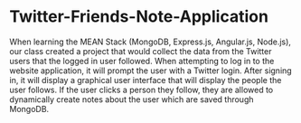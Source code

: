 # Twitter-Friends-Note-Application
When learning the MEAN Stack (MongoDB, Express.js, Angular.js, Node.js), our class created a project that would collect the data from the Twitter users that the logged in user followed. When attempting to log in to the website application, it will prompt the user with a Twitter login. After signing in, it will display a graphical user interface that will display the people the user follows. If the user clicks a person they follow, they are allowed to dynamically create notes about the user which are saved through MongoDB.
